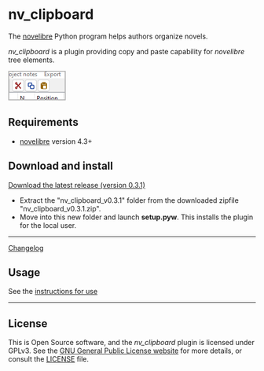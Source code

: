 # nv_clipboard

The [novelibre](https://github.com/peter88213/novelibre/) Python program helps authors organize novels.  

*nv_clipboard* is a plugin providing copy and paste capability for *novelibre* tree elements. 

![Screenshot](docs/Screenshots/screen01.png)

## Requirements

- [novelibre](https://github.com/peter88213/novelibre/) version 4.3+

## Download and install

[Download the latest release (version 0.3.1)](https://github.com/peter88213/nv_clipboard/raw/main/dist/nv_clipboard_v0.3.1.zip)

- Extract the "nv_clipboard_v0.3.1" folder from the downloaded zipfile "nv_clipboard_v0.3.1.zip".
- Move into this new folder and launch **setup.pyw**. This installs the plugin for the local user.

---

[Changelog](docs/changelog.md)

## Usage

See the [instructions for use](docs/usage.md)

---

## License

This is Open Source software, and the *nv_clipboard* plugin is licensed under GPLv3. See the
[GNU General Public License website](https://www.gnu.org/licenses/gpl-3.0.en.html) for more
details, or consult the [LICENSE](https://github.com/peter88213/nv_clipboard/blob/main/LICENSE) file.
